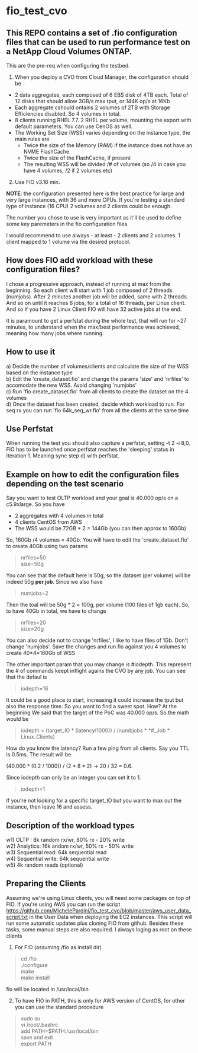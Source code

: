 # fio_test_cvo

## This REPO contains a set of .fio configuration files that can be used to run performance test on a NetApp Cloud Volumes ONTAP.

This are the pre-req when configuring the testbed.
1) When you deploy a CVO from Cloud Manager, the configuration should be
  - 2 data aggregates, each composed of 6 EBS disk of 4TB each. Total of 12 disks that should allow 3GB/s max tput, or 144K op/s at 16Kb
  - Each aggregate cshould ontains 2 volumes of 2TB with Storage Efficiencies disabled. So 4 volumes in total. 
  - 8 clients running RHEL 7.7. 2 RHEL per volume, mounting the export with default parameters. You can use CenOS as well. 
  - The Working Set Size (WSS) varies depending on the instance type, the main rules are
      - Twice the size of the Memory (RAM) if the instance does not have an NVME FlashCache
      - Twice the size of the FlashCache, if present
      - The resulting WSS will be divided /# of volumes (so /4 in case you have 4 volumes, /2 if 2 volumes etc)
      
2) Use FIO v3.16 min.

<b>NOTE</b>: the configuration presented here is the best practice for large and very large instances, with 36 and more CPUs. If you're testing a standard type of instance (16 CPU) 2 volumes and 2 clients could be enough. 

The number you chose to use is very important as it'll be used to define some key paremeters in the fio configuration files.

I would recommend to use always - at least - 2 clients and 2 volumes. 1 client mapped to 1 volume via the desired protocol.

## How does FIO add workload with these configuration files?

I chose a progressive approach, instead of running at max from the beginning. So each client will start with 1 job composed of 2 threads (numjobs). After 2 minutes another job will be added, same with 2 threads. And so on until it reaches 8 jobs, for a total of 16 threads, per Linux client. And so if you have 2 Linux Client FIO will have 32 active jobs at the end.

It is paramount to get a perfstat during the whole test, that will run for ~27 minutes, to understand when the max/best performance was achieved, meaning how many jobs where running. 


## How to use it

a) Decide the number of volumes/clients and calculate the size of the WSS based on the instance type<br/>
b) Edit the 'create_dataset.fio' and change the params 'size' and 'nrfiles' to accomodate the new WSS. Avoid changing 'numjobs'<br/>
c) Run 'fio create_dataset.fio' from all clients to create the dataset on the 4 volumes<br/>
d) Once the dataset has been created, decide which workload to run. For seq rx you can run 'fio 64k_seq_wr.fio' from all the clients at the same time<br/>

## Use Perfstat

When running the test you should also capture a perfstat, setting -t 2 -i 8,0. FIO has to be launched once perfstat reaches the 'sleeping' status in Iteration 1. Meaning sync step d) with perfstat. 

## Example on how to edit the configuration files depending on the test scenario 

Say you want to test OLTP workload and your goal is 40.000 op/s on a c5.9xlarge. So you have
- 2 aggregates with 4 volumes in total
- 4 clients CentOS from AWS
- The WSS would be 72GB * 2 = 144Gb (you can then approx to 160Gb)

So, 160Gb /4 volumes = 40Gb. You will have to edit the 'create_dataset.fio' to create 40Gb using two params

> nrfiles=50<br/>
> size=50g<br/>

You can see that the default here is 50g, so the dataset (per volume) will be indeed 50g <b>per job</b>. Since we also have

> numjobs=2

Then the toal will be 50g * 2 = 100g, per volume (100 files of 1gb each). So, to have 40Gb in total, we have to change

> nrfiles=20<br/>
> size=20g<br/>

You can also decide not to change 'nrfiles', I like to have files of 1Gb. Don't change 'numjobs'. Save the changes and run fio against you 4 volumes to create 40*4=160Gb of WSS

The other important param that you may change is #iodepth. This represent the # of commands keept inflight agains the CVO by any job. You can see that the defaul is 

> iodepth=16

It could be a good place to start, increasing it could increase the tput but also the response time. So you want to find a sweet spot. How? At the beginning We said that the target of the PoC was 40.000 op/s. So the math would be

> iodepth = (target_IO * (latency/1000)) / (numbjobs * *#_Job * Linux_Clients)

How do you know the latency? Run a few ping from all clients. Say you TTL is 0.5ms. The result will be

(40.000 * (0.2 / 1000)) / (2 * 8 * 2) -> 20 / 32 = 0.6. 

Since iodepth can only be an integer you can set it to 1. 

> iodepth=1

If you're not looking for a specific target_IO but you want to max out the instance, then leave 16 and assess.


## Description of the workload types<br/>

w1) OLTP : 8k random rx/wr, 80% rx - 20% write<br/>
w2) Analytics: 16k andom rx/wr, 50% rx - 50% write<br/>
w3) Sequential read: 64k sequential read<br/>
w4) Sequential write: 64k sequential write<br/>
w5) 4k random reads (optional)<br/>

## Preparing the Clients

Assuming we're using Linux clients, you will need some packages on top of FIO. If you're using AWS you can run the script https://github.com/MichelePardini/fio_test_cvo/blob/master/aws_user_data_script.txt in the User Data when deploying the EC2 instances. This script will run some automatic updates plus cloning FIO from github. Besides these tasks, some manual steps are also required.
I always loging as root on these clients

1) For FIO (assuming /fio as install dir)<br/>
  > cd /fio<br/>
  > ./configure<br/>
  > make<br/>
  > make install<br/>
  
  fio will be located in /usr/local/bin

2) To have FIO in PATH, this is only for AWS version of CentOS, for other you can use the standard procedure
  > sudo su<br/>
  > vi /root/.bashrc<br/>
  add PATH=$PATH:/usr/local/bin<br/>
  save and exit<br/>
  > export PATH<br/>







